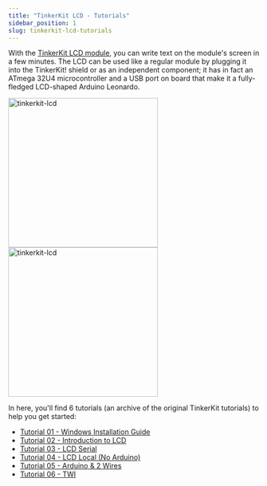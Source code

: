 ```yaml
---
title: "TinkerKit LCD - Tutorials"
sidebar_position: 1
slug: tinkerkit-lcd-tutorials
---
```


With the [TinkerKit LCD module](https://www.canadarobotix.com/products/1654), you can write text on the module's screen in a few minutes. The LCD can be used like a regular module by plugging it into the TinkerKit! shield or as an independent component; it has in fact an ATmega 32U4 microcontroller and a USB port on board that make it a fully-fledged LCD-shaped Arduino Leonardo.

<img src="https://cdn.shopify.com/s/files/1/0015/7571/4865/products/1654_20_1_1024x1024@2x.jpg" alt="tinkerkit-lcd" width="300"/>
<img src="https://cdn.shopify.com/s/files/1/0015/7571/4865/products/1654_20_3_1024x1024@2x.jpg" alt="tinkerkit-lcd" width="300"/>

In here, you'll find 6 tutorials (an archive of the original TinkerKit tutorials) to help you get started:

* [Tutorial 01 - Windows Installation Guide](tinkerkit-lcd-tutorial-01-windows-installation-guide)
* [Tutorial 02 - Introduction to LCD](tinkerkit-lcd-tutorial-02-introduction-to-lcd)
* [Tutorial 03 - LCD Serial](tinkerkit-lcd-tutorial-03-lcd-serial)
* [Tutorial 04 - LCD Local (No Arduino)](tinkerkit-lcd-tutorial-04-lcd-local-no-arduino)
* [Tutorial 05 - Arduino & 2 Wires](tinkerkit-lcd-tutorial-05-arduino-2-wires)
* [Tutorial 06 - TWI](tinkerkit-lcd-tutorial-06-arduino-2-wires)